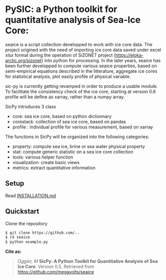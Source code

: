PySIC: a Python toolkit for quantitative analysis of Sea-Ice Core:
==========

seaice is a script collection developped to work with ice core data. The project origined with the need of importing ice core data saved under excel xlsx format during the operation of SiZONET project (https://eloka-arctic.org/sizonet) into python for processing. In the later years, seaice has been further developped to compute various seaice properties, based on semi-empirical equations described in the litterature, aggregate ice cores for statistical analysis, plot easily profile of physical variable.

sic-py is currently getting revamped in order to produce a usable module. To facilitate the consistency check of the ice core, starting at version 0.6 profile will be define as xarray, rather than a numpy array.
 
SicPy introduces 3 class
* core: sea ice core, based on python dictionnary
* corestack: collection of sea ice core, based on pandas
* profile : individual profile for various measurement, based on xarray

The functions in SicPy will be organized into the following categories:
* property: compute sea ice, brine or sea water physical property
* stat: compute generic statistic on a sea ice core collection
* tools: various helper function
* visualization: create basic views
* metrics: extract quantitative information

## Setup
Read [INSTALLATION.md](INSTALLATION.md)

## Quickstart
Clone the repository

```bash
$ git clone https://github.com/..
$ cd seaice
$ python example.py
```

**Cite as:**
> *Oggier, M* **SicPy: A Python Toolkit for Quantitative Analysis of Sea Ice Core**. Version 0.5, Retrieved from https://github.com/megavolts/seaice
